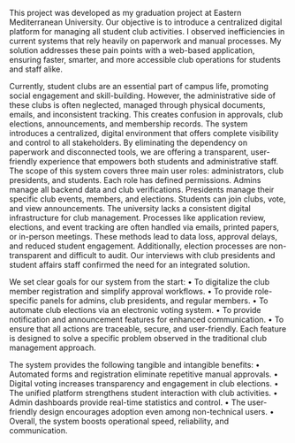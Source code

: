This project was developed as my graduation project at Eastern Mediterranean University. Our objective is to introduce a centralized digital platform for managing all student club activities. I observed inefficiencies in current systems that rely heavily on paperwork and manual processes. My solution addresses these pain points with a web-based application, ensuring faster, smarter, and more accessible club operations for students and staff alike.

Currently, student clubs are an essential part of campus life, promoting social engagement and skill-building. However, the administrative side of these clubs is often neglected, managed through physical documents, emails, and inconsistent tracking. This creates confusion in approvals, club elections, announcements, and membership records. The system introduces a centralized, digital environment that offers complete visibility and control to all stakeholders. By eliminating the dependency on paperwork and disconnected tools, we are offering a transparent, user-friendly experience that empowers both students and administrative staff.
The scope of this system covers three main user roles: administrators, club presidents, and students. Each role has defined permissions. Admins manage all backend data and club verifications. Presidents manage their specific club events, members, and elections. Students can join clubs, vote, and view announcements.
The university lacks a consistent digital infrastructure for club management. Processes like application review, elections, and event tracking are often handled via emails, printed papers, or in-person meetings. These methods lead to data loss, approval delays, and reduced student engagement. Additionally, election processes are non-transparent and difficult to audit. Our interviews with club presidents and student affairs staff confirmed the need for an integrated solution.

We set clear goals for our system from the start:
•	To digitalize the club member registration and simplify approval workflows.
•	To provide role-specific panels for admins, club presidents, and regular members.
•	To automate club elections via an electronic voting system.
•	To provide notification and announcement features for enhanced communication.
•	To ensure that all actions are traceable, secure, and user-friendly.
Each feature is designed to solve a specific problem observed in the traditional club management approach.

The system provides the following tangible and intangible benefits:
•	Automated forms and registration eliminate repetitive manual approvals.
•	Digital voting increases transparency and engagement in club elections.
•	The unified platform strengthens student interaction with club activities.
•	Admin dashboards provide real-time statistics and control.
•	The user-friendly design encourages adoption even among non-technical users.
•	Overall, the system boosts operational speed, reliability, and communication.
